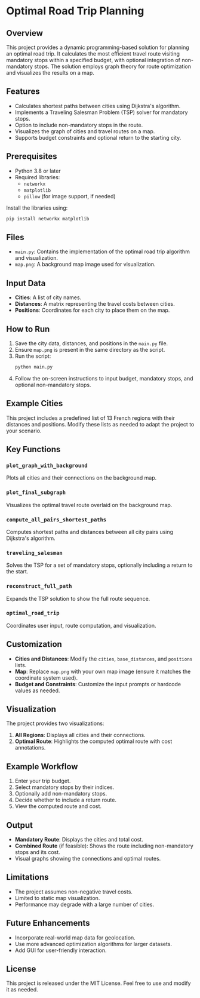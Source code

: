 # Optimal Road Trip Planning

## Overview
This project provides a dynamic programming-based solution for planning an optimal road trip. It calculates the most efficient travel route visiting mandatory stops within a specified budget, with optional integration of non-mandatory stops. The solution employs graph theory for route optimization and visualizes the results on a map.

## Features
- Calculates shortest paths between cities using Dijkstra's algorithm.
- Implements a Traveling Salesman Problem (TSP) solver for mandatory stops.
- Option to include non-mandatory stops in the route.
- Visualizes the graph of cities and travel routes on a map.
- Supports budget constraints and optional return to the starting city.

## Prerequisites
- Python 3.8 or later
- Required libraries:
  - `networkx`
  - `matplotlib`
  - `pillow` (for image support, if needed)

Install the libraries using:
```bash
pip install networkx matplotlib
```

## Files
- `main.py`: Contains the implementation of the optimal road trip algorithm and visualization.
- `map.png`: A background map image used for visualization.

## Input Data
- **Cities**: A list of city names.
- **Distances**: A matrix representing the travel costs between cities.
- **Positions**: Coordinates for each city to place them on the map.

## How to Run
1. Save the city data, distances, and positions in the `main.py` file.
2. Ensure `map.png` is present in the same directory as the script.
3. Run the script:
   ```bash
   python main.py
   ```
4. Follow the on-screen instructions to input budget, mandatory stops, and optional non-mandatory stops.

## Example Cities
This project includes a predefined list of 13 French regions with their distances and positions. Modify these lists as needed to adapt the project to your scenario.

## Key Functions
### `plot_graph_with_background`
Plots all cities and their connections on the background map.

### `plot_final_subgraph`
Visualizes the optimal travel route overlaid on the background map.

### `compute_all_pairs_shortest_paths`
Computes shortest paths and distances between all city pairs using Dijkstra's algorithm.

### `traveling_salesman`
Solves the TSP for a set of mandatory stops, optionally including a return to the start.

### `reconstruct_full_path`
Expands the TSP solution to show the full route sequence.

### `optimal_road_trip`
Coordinates user input, route computation, and visualization.

## Customization
- **Cities and Distances**: Modify the `cities`, `base_distances`, and `positions` lists.
- **Map**: Replace `map.png` with your own map image (ensure it matches the coordinate system used).
- **Budget and Constraints**: Customize the input prompts or hardcode values as needed.

## Visualization
The project provides two visualizations:
1. **All Regions**: Displays all cities and their connections.
2. **Optimal Route**: Highlights the computed optimal route with cost annotations.

## Example Workflow
1. Enter your trip budget.
2. Select mandatory stops by their indices.
3. Optionally add non-mandatory stops.
4. Decide whether to include a return route.
5. View the computed route and cost.

## Output
- **Mandatory Route**: Displays the cities and total cost.
- **Combined Route** (if feasible): Shows the route including non-mandatory stops and its cost.
- Visual graphs showing the connections and optimal routes.

## Limitations
- The project assumes non-negative travel costs.
- Limited to static map visualization.
- Performance may degrade with a large number of cities.

## Future Enhancements
- Incorporate real-world map data for geolocation.
- Use more advanced optimization algorithms for larger datasets.
- Add GUI for user-friendly interaction.

## License
This project is released under the MIT License. Feel free to use and modify it as needed.

